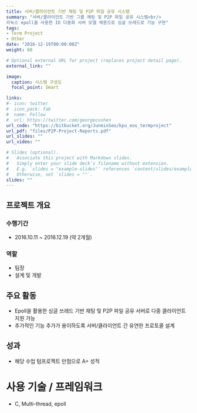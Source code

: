 ```yaml
---
title: 서버/클라이언트 기반 채팅 및 P2P 파일 공유 시스템
summary: "서버/클라이언트 기반 그룹 채팅 및 P2P 파일 공유 시스템<br/>
리눅스 epoll을 사용한 IO 다중화 서버 모델 채용으로 싱글 쓰레드로 기능 구현"
tags:
- Term Project
- Other
date: "2016-12-19T00:00:00Z"
weight: 60

# Optional external URL for project (replaces project detail page).
external_link: ""

image:
  caption: 시스템 구성도
  focal_point: Smart

links:
#- icon: twitter
#  icon_pack: fab
#  name: Follow
#  url: https://twitter.com/georgecushen
url_code: "https://bitbucket.org/JunminSeo/kpu_eos_termproject"
url_pdf: "files/P2P-Project-Reports.pdf"
url_slides: ""
url_video: ""

# Slides (optional).
#   Associate this project with Markdown slides.
#   Simply enter your slide deck's filename without extension.
#   E.g. `slides = "example-slides"` references `content/slides/example-slides.md`.
#   Otherwise, set `slides = ""`.
slides: ""
---
```


## 프로젝트 개요
### 수행기간
* 2016.10.11 ~ 2016.12.19 (약 2개월)

### 역할
* 팀장
* 설계 및 개발

## 주요 활동
* Epoll을 활용한 싱글 쓰레드 기반 채팅 및 P2P 파일 공유 서버로 다중 클라이언트 지원 가능
* 추가적인 기능 추가가 용이하도록 서버/클라이언트 간 유연한 프로토콜 설계

## 성과
* 해당 수업 텀프로젝트 만점으로 A+ 성적

# 사용 기술 / 프레임워크
* C, Multi-thread, epoll